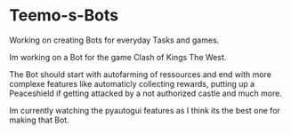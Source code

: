 # Teemo-s-Bots
Working on creating Bots for everyday Tasks and games.

Im working on a Bot for the game Clash of Kings The West. 

The Bot should start with autofarming of ressources and end with more complexe features like automaticly collecting rewards, 
putting up a Peaceshield if getting attacked by a not authorized castle and much more. 

Im currently watching the pyautogui features as I think its the best one for making that Bot.
